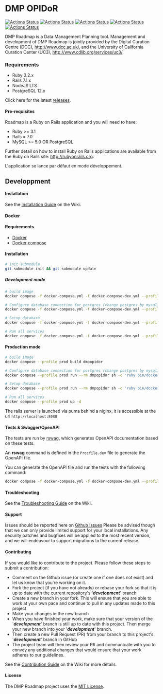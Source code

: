 # DMP OPIDoR

[![Actions Status](https://github.com/DMPRoadmap/roadmap/workflows/Brakeman/badge.svg)](https://github.com/DMPRoadmap/roadmap/actions)
[![Actions Status](https://github.com/DMPRoadmap/roadmap/workflows/Rubocop/badge.svg)](https://github.com/DMPRoadmap/roadmap/actions)
[![Actions Status](https://github.com/DMPRoadmap/roadmap/workflows/ESLint/badge.svg)](https://github.com/DMPRoadmap/roadmap/actions)
[![Actions Status](https://github.com/DMPRoadmap/roadmap/workflows/Tests%20-%20PostgreSQL/badge.svg)](https://github.com/DMPRoadmap/roadmap/actions)
[![Actions Status](https://github.com/DMPRoadmap/roadmap/workflows/Tests%20-%20MySQL/badge.svg)](https://github.com/DMPRoadmap/roadmap/actions)

DMP Roadmap is a Data Management Planning tool. Management and development of DMP Roadmap is jointly provided by the Digital Curation Centre (DCC), http://www.dcc.ac.uk/, and the University of California Curation Center (UC3), http://www.cdlib.org/services/uc3/.

### Requirements

- Ruby 3.2.x
- Rails 7.1.x
- NodeJS LTS
- PostgreSQL 12.x

Click here for the latest [releases](https://github.com/DMPRoadmap/roadmap/releases/).

#### Pre-requisites
Roadmap is a Ruby on Rails application and you will need to have:
- Ruby >= 3.1
- Rails = 7.0
- MySQL >= 5.0 OR PostgreSQL

Further detail on how to install Ruby on Rails applications are available from the Ruby on Rails site: http://rubyonrails.org.

L'application se lance par défaut en mode développement.

## Developpment

#### Installation
See the [Installation Guide](https://github.com/DMPRoadmap/roadmap/wiki/Installation) on the Wiki.

#### Docker

#### Requirements
- [Docker](https://www.docker.com/)
- [Docker compose](https://docs.docker.com/compose/install/)

#### Installation

```bash
# init submodule
git submodule init && git submodule update

```

##### Development mode

```bash
# build image
docker compose -f docker-compose.yml -f docker-compose-dev.yml --profile dev build dmpopidor

# Configure database connection for postgres (change postgres by mysql)
docker compose -f docker-compose.yml -f docker-compose-dev.yml --profile dev run --rm dmpopidor sh -c 'ruby bin/docker postgres'

# Setup database
docker compose -f docker-compose.yml -f docker-compose-dev.yml --profile dev run --rm dmpopidor sh -c 'ruby bin/docker db:setup'

# Run all services
docker compose -f docker-compose.yml -f docker-compose-dev.yml --profile dev up -d
```

#### Production mode

```bash
# build image
docker compose --profile prod build dmpopidor

# Configure database connection for postgres (change postgres by mysql)
docker compose --profile prod run --rm dmpopidor sh -c 'ruby bin/docker postgres'

# Setup database
docker compose --profile prod run --rm dmpopidor sh -c 'ruby bin/docker db:setup'

# Run all services
docker compose --profile prod up -d
```


The rails server is launched via puma behind a niginx, it is accessible at the url ``http://localhost:8080``

#### Tests & Swagger/OpenAPI
The tests are run by [rswag](https://github.com/rswag/rswag), which generates OpenAPI documentation based on these tests.

An **rswag** command is defined in the ``Procfile.dev`` file to generate the OpenAPI file.

You can generate the OpenAPI file and run the tests with the following command:

```bash
docker compose -f docker-compose.yml -f docker-compose-dev.yml --profile dev exec dmpopidor sh -c "RAILS_ENV=test rails rswag"
```

#### Troubleshooting
See the [Troubleshooting Guide](https://github.com/DMPRoadmap/roadmap/wiki/Troubleshooting) on the Wiki.

#### Support
Issues should be reported here on [Github Issues](https://github.com/DMPRoadmap/roadmap/issues)
Please be advised though that we can only provide limited support for your local installations.
Any security patches and bugfixes will be applied to the most recent version, and we will endeavour to support migrations to the current release.

#### Contributing
If you would like to contribute to the project. Please follow these steps to submit a contribution:
* Comment on the Github issue (or create one if one does not exist) and let us know that you're working on it.
* Fork the project (if you have not already) or rebase your fork so that it is up to date with the current repository's '_**development**_' branch
* Create a new branch in your fork. This will ensure that you are able to work at your own pace and continue to pull in any updates made to this project.
* Make your changes in the new branch
* When you have finished your work, make sure that your version of the '_**development**_' branch is still up to date with this project. Then merge your new branch into your '_**development**_' branch.
* Then create a new Pull Request (PR) from your branch to this project's '_**development**_' branch in GitHub
* The project team will then review your PR and communicate with you to convey any additional changes that would ensure that your work adheres to our guidelines.

See the [Contribution Guide](https://github.com/DMPRoadmap/roadmap/blob/development/CONTRIBUTING.md) on the Wiki for more details.

#### License
The DMP Roadmap project uses the <a href="./LICENSE.md">MIT License</a>.
